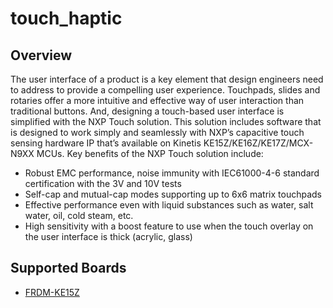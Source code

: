 # touch_haptic

## Overview
The user interface of a product is a key element that design engineers need to address
to provide a compelling user experience. Touchpads, slides and rotaries offer 
a more intuitive and effective way of user interaction than traditional buttons. 
And, designing a touch-based user interface is simplified with the NXP Touch solution.
This solution includes software that is designed to work simply and seamlessly with 
NXP’s capacitive touch sensing hardware IP that’s available on Kinetis KE15Z/KE16Z/KE17Z/MCX-N9XX MCUs.
Key benefits of the NXP Touch solution include:
- Robust EMC performance, noise immunity with IEC61000-4-6 standard certification with the 3V and 10V tests
- Self-cap and mutual-cap modes supporting up to 6x6 matrix touchpads
- Effective performance even with liquid substances such as water, salt water, oil, cold steam, etc.
- High sensitivity with a boost feature to use when the touch overlay on the user interface is thick (acrylic, glass)

## Supported Boards
- [FRDM-KE15Z](../../_boards/frdmke15z/demo_apps/touch_haptic/example_board_readme.md)

